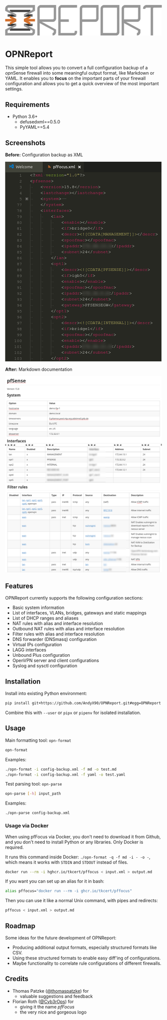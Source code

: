 ![OPNReport](logos/OPNReport.png)

# OPNReport

This simple tool allows you to convert a full configuration backup of a *opn*Sense firewall into some meaningful output format, like Markdown or YAML. It enables you to **focus** on the important parts of your firewall configuration and allows you to get a quick overview of the most important settings.

## Requirements

* Python 3.6+
    * defusedxml==0.5.0
    * PyYAML==5.4

## Screenshots

**Before:** Configuration backup as XML

![Configuration backup as XML](screenshots/pfFocus_xml.png)

**After:** Markdown documentation

![System and Interfaces](screenshots/pfFocus_System_Interfaces.png)
![Filter rules](screenshots/pfFocus_Filter_rules.png)

## Features

OPNReport currently supports the following configuration sections:

* Basic system information
* List of interfaces, VLANs, bridges, gateways and static mappings
* List of DHCP ranges and aliases
* NAT rules with alias and interface resolution
* Outbound NAT rules with alias and interface resolution
* Filter rules with alias and interface resolution
* DNS forwarder (DNSmasq) configuration
* Virtual IPs configuration
* LAGG interfaces
* Unbound Plus configuration
* OpenVPN server and client configurations
* Syslog and sysctl configuration

## Installation

Install into existing Python environment:
```bash
pip install git+https://github.com/AndyX90/OPNReport.git#egg=OPNReport
```

Combine this with `--user` or `pipx` or `pipenv` for isolated installation.

## Usage

Main formatting tool: ```opn-format```
```bash
opn-format
```

Examples:
```bash
./opn-format -i config-backup.xml -f md -o test.md
./opn-format -i config-backup.xml -f yaml -o test.yaml
```

Test parsing tool: ```opn-parse```
```bash
opn-parse [-h] input_path
```

Examples:
```bash
./opn-parse config-backup.xml
```

### Usage via Docker

When using pfFocus via Docker, you don't need to download it from Github, and you don't need to install Python or any libraries. Only Docker is required.

It runs this command inside Docker: `./opn-format -q -f md -i - -o -`, which means it works with `STDIN` and `STDOUT` instead of files.

```bash
docker run --rm -i hghcr.io/tkcert/pffocus < input.xml > output.md
```

If you want you can set up an alias for it in bash:

```bash
alias pffocus="docker run --rm -i ghcr.io/tkcert/pffocus"
```

Then you can use it like a normal Unix command, with pipes and redirects:

```bash
pffocus < input.xml > output.md
```

## Roadmap

Some ideas for the future development of OPNReport:

* Producing additional output formats, especially structured formats like CSV.
* Using these structured formats to enable easy diff'ing of configurations.
* Maybe functionality to correlate rule configurations of different firewalls.

## Credits

* Thomas Patzke ([@thomaspatzke](https://github.com/thomaspatzke)) for
    * valuable suggestions and feedback
* Florian Roth ([@Cyb3rOps](https://twitter.com/Cyb3rOps)) for
    * giving it the name *pfFocus*
    * the very nice and gorgeous logo
